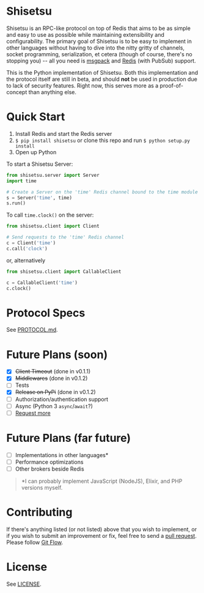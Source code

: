 # Shisetsu
Shisetsu is an RPC-like protocol on top of Redis that aims to be as simple and easy to use as possible while maintaining extensibility and configurability. The primary goal of Shisetsu is to be easy to implement in other languages without having to dive into the nitty gritty of channels, socket programming, serialization, et cetera (though of course, there's no stopping you) -- all you need is [msgpack](https://github.com/msgpack) and [Redis](http://redis.io/) (with PubSub) support.

This is the Python implementation of Shisetsu. Both this implementation and the protocol itself are still in beta, and should **not** be used in production due to lack of security features. Right now, this serves more as a proof-of-concept than anything else.

# Quick Start

1. Install Redis and start the Redis server
2. `$ pip install shisetsu` or clone this repo and run `$ python setup.py install`
3. Open up Python

To start a Shisetsu Server:
```python
from shisetsu.server import Server
import time

# Create a Server on the 'time' Redis channel bound to the time module
s = Server('time', time)
s.run()
```

To call `time.clock()` on the server:
```python
from shisetsu.client import Client

# Send requests to the 'time' Redis channel
c = Client('time')
c.call('clock')
```
or, alternatively
```python
from shisetsu.client import CallableClient

c = CallableClient('time')
c.clock()
```

# Protocol Specs

See [PROTOCOL.md](PROTOCOL.md).

# Future Plans (soon)

- [x] ~~Client Timeout~~ (done in v0.1.1)
- [x] ~~Middlewares~~ (done in v0.1.2)
- [ ] Tests
- [x] ~~Release on PyPi~~ (done in v0.1.2)
- [ ] Authorization/authentication support
- [ ] Async (Python 3 `async`/`await`?)
- [ ] [Request more](https://github.com/KixPanganiban/shisetsu/issues/)

# Future Plans (far future)

- [ ] Implementations in other languages\*
- [ ] Performance optimizations
- [ ] Other brokers beside Redis

> \*I can probably implement JavaScript (NodeJS), Elixir, and PHP versions myself.

# Contributing

If there's anything listed (or not listed) above that you wish to implement, or if you wish to submit an improvement or fix, feel free to send a [pull request](https://github.com/KixPanganiban/shisetsu/pulls/). Please follow [Git Flow](https://guides.github.com/introduction/flow/).

# License

See [LICENSE](LICENSE).

